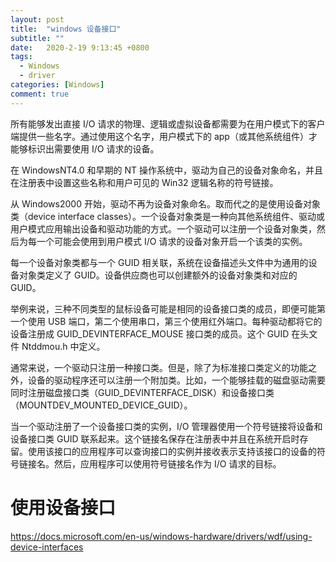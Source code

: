 ```yaml
---
layout: post
title:  "windows 设备接口"
subtitle: ""
date:   2020-2-19 9:13:45 +0800
tags:
  - Windows
  - driver
categories: [Windows]
comment: true
---
```


所有能够发出直接 I/O 请求的物理、逻辑或虚拟设备都需要为在用户模式下的客户端提供一些名字。通过使用这个名字，用户模式下的 app（或其他系统组件）才能够标识出需要使用 I/O 请求的设备。

在 WindowsNT4.0 和早期的 NT 操作系统中，驱动为自己的设备对象命名，并且在注册表中设置这些名称和用户可见的 Win32 逻辑名称的符号链接。

从 Windows2000 开始，驱动不再为设备对象命名。取而代之的是使用设备对象类（device interface classes）。一个设备对象类是一种向其他系统组件、驱动或用户模式应用输出设备和驱动功能的方式。一个驱动可以注册一个设备对象类，然后为每一个可能会使用到用户模式 I/O 请求的设备对象开启一个该类的实例。

每一个设备对象类都与一个 GUID 相关联，系统在设备描述头文件中为通用的设备对象类定义了 GUID。设备供应商也可以创建额外的设备对象类和对应的 GUID。

举例来说，三种不同类型的鼠标设备可能是相同的设备接口类的成员，即便可能第一个使用 USB 端口，第二个使用串口，第三个使用红外端口。每种驱动都将它的设备注册成 GUID_DEVINTERFACE_MOUSE 接口类的成员。这个 GUID 在头文件 Ntddmou.h 中定义。

通常来说，一个驱动只注册一种接口类。但是，除了为标准接口类定义的功能之外，设备的驱动程序还可以注册一个附加类。比如，一个能够挂载的磁盘驱动需要同时注册磁盘接口类（GUID_DEVINTERFACE_DISK）和设备接口类（MOUNTDEV_MOUNTED_DEVICE_GUID）。

当一个驱动注册了一个设备接口类的实例，I/O 管理器使用一个符号链接将设备和设备接口类 GUID 联系起来。这个链接名保存在注册表中并且在系统开启时存留。使用该接口的应用程序可以查询接口的实例并接收表示支持该接口的设备的符号链接名。然后，应用程序可以使用符号链接名作为 I/O 请求的目标。

# 使用设备接口

https://docs.microsoft.com/en-us/windows-hardware/drivers/wdf/using-device-interfaces